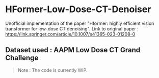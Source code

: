 # HFormer-Low-Dose-CT-Denoiser
Unofficial implementation of the paper "Hformer: highly efficient vision transformer for low-dose CT denoising". Link to original paper : https://link.springer.com/article/10.1007/s41365-023-01208-0

## Dataset used : AAPM Low Dose CT Grand Challenge


> Note : The code is currently WIP.